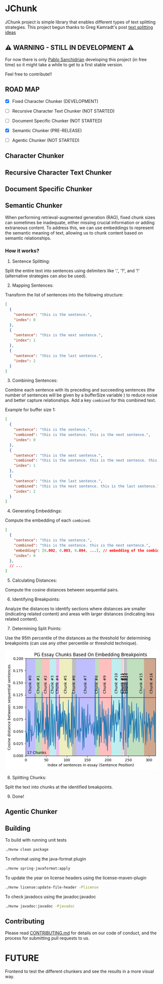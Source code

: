 # JChunk

JChunk project is simple library that enables different types of text splitting strategies.
This project begun thanks to Greg Kamradt's post [text splitting ideas](https://github.com/FullStackRetrieval-com/RetrievalTutorials/blob/main/tutorials/LevelsOfTextSplitting/5_Levels_Of_Text_Splitting.ipynb)

## ⚠️ WARNING - STILL IN DEVELOPMENT ⚠️

For now there is only [Pablo Sanchidrian](https://github.com/PabloSanchi) developing this project (in free time) so it might take a while to get to a first stable version.

Feel free to contribute!!

## ROAD MAP
- [x] Fixed Character Chunker (DEVELOPMENT)
- [ ] Recursive Character Text Chunker (NOT STARTED)
- [ ] Document Specific Chunker (NOT STARTED)
- [x] Semantic Chunker (PRE-RELEASE)
- [ ] Agentic Chunker (NOT STARTED)


## Character Chunker

## Recursive Character Text Chunker

## Document Specific Chunker

## Semantic Chunker
When performing retrieval-augmented generation (RAG), fixed chunk sizes can sometimes be inadequate,
either missing crucial information or adding extraneous content. To address this, we can use embeddings to represent the semantic meaning of text, allowing us to chunk content based on semantic relationships.

### How it works?

1. Sentence Splitting:

Split the entire text into sentences using delimiters like '.', '?', and '!' (alternative strategies can also be used).

2. Mapping Sentences:

Transform the list of sentences into the following structure: 
```json
[
  { 
    "sentence": "this is the sentence.",
    "index": 0
  },
  {
    "sentence": "this is the next sentence.",
    "index": 1
  },
  {
    "sentence": "this is the last sentence.",
    "index": 2
  }
]
```

3. Combining Sentences:

Combine each sentence with its preceding and succeeding sentences (the number of sentences will be given by a bufferSize variable ) to reduce noise and better capture relationships. Add a key `combined` for this combined text.

Example for buffer size 1: 
```json
[
  { 
    "sentence": "this is the sentence.",
    "combined": "this is the sentence. this is the next sentence.",
    "index": 0
  },
  {
    "sentence": "this is the next sentence.",
    "combined": "this is the sentence. this is the next sentence. this is the last sentence.",
    "index": 1
  },
  {
    "sentence": "this is the last sentence.",
    "combined": "this is the next sentence. this is the last sentence.",
    "index": 2
  }
]
```

4. Generating Embeddings:

Compute the embedding of each `combined`.

```json
[
  { 
    "sentence": "this is the sentence.",
    "combined": "this is the sentence. this is the next sentence.",
    "embedding": [0.002, 0.003, 0.004, ...], // embedding of the combined key text
    "index": 0
  },
  // ...
]
```

5. Calculating Distances:

Compute the cosine distances between sequential pairs.

6. Identifying Breakpoints:

Analyze the distances to identify sections where distances are smaller (indicating related content) and areas with larger distances (indicating less related content).

7. Determining Split Points:

Use the 95th percentile of the distances as the threshold for determining breakpoints (can use any other percentile or threshold technique).

![semantic-chunk](images/semantic-chunk.png)
   
8. Splitting Chunks:

Split the text into chunks at the identified breakpoints.

9. Done!


## Agentic Chunker

## Building

To build with running unit tests

```sh
./mvnw clean package
```

To reformat using the java-format plugin

```sh
./mvnw spring-javaformat:apply
```

To update the year on license headers using the license-maven-plugin

```sh
./mvnw license:update-file-header -Plicense
```

To check javadocs using the javadoc:javadoc

```sh
./mvnw javadoc:javadoc -Pjavadoc
```

## Contributing

Please read [CONTRIBUTING.md](CONTRIBUTING.md) for details on our code of conduct, and the process for submitting pull requests to us.

# FUTURE

Frontend to test the different chunkers and see the results in a more visual way.
